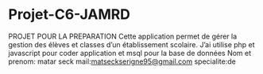# Projet-C6-JAMRD
PROJET POUR LA PREPARATION
 Cette application permet de gérer la gestion des élèves et classes d’un établissement scolaire.
J’ai utilise php et javascript pour coder application et msql pour la base de données 
Nom et prenom: matar seck
mail:matseckserigne95@gmail.com
specialite:de
